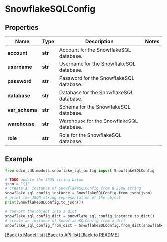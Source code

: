 # SnowflakeSQLConfig


## Properties

Name | Type | Description | Notes
------------ | ------------- | ------------- | -------------
**account** | **str** | Account for the SnowflakeSQL database. | 
**username** | **str** | Username for the SnowflakeSQL database. | 
**password** | **str** | Password for the SnowflakeSQL database. | 
**database** | **str** | Database for the SnowflakeSQL database. | 
**var_schema** | **str** | Schema for the SnowflakeSQL database. | 
**warehouse** | **str** | Warehouse for the SnowflakeSQL database. | 
**role** | **str** | Role for the SnowflakeSQL database. | 

## Example

```python
from odin_sdk.models.snowflake_sql_config import SnowflakeSQLConfig

# TODO update the JSON string below
json = "{}"
# create an instance of SnowflakeSQLConfig from a JSON string
snowflake_sql_config_instance = SnowflakeSQLConfig.from_json(json)
# print the JSON string representation of the object
print(SnowflakeSQLConfig.to_json())

# convert the object into a dict
snowflake_sql_config_dict = snowflake_sql_config_instance.to_dict()
# create an instance of SnowflakeSQLConfig from a dict
snowflake_sql_config_from_dict = SnowflakeSQLConfig.from_dict(snowflake_sql_config_dict)
```
[[Back to Model list]](../README.md#documentation-for-models) [[Back to API list]](../README.md#documentation-for-api-endpoints) [[Back to README]](../README.md)


